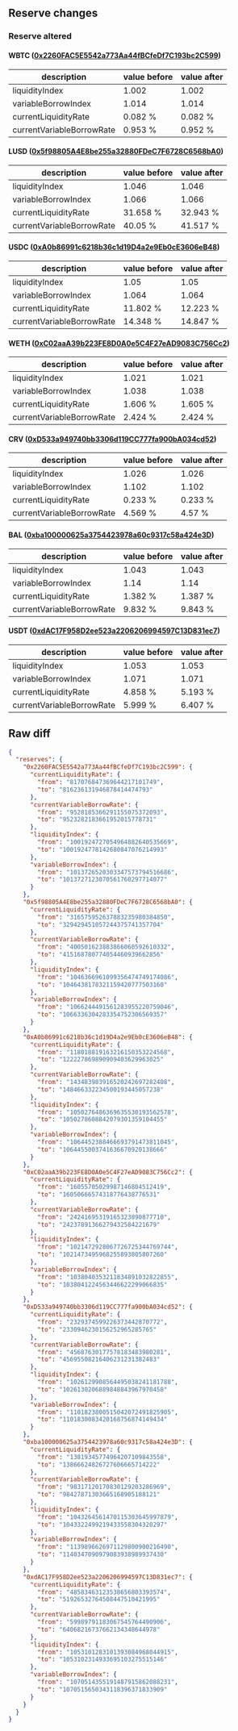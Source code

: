 ## Reserve changes

### Reserve altered

#### WBTC ([0x2260FAC5E5542a773Aa44fBCfeDf7C193bc2C599](https://etherscan.io/address/0x2260FAC5E5542a773Aa44fBCfeDf7C193bc2C599))

| description | value before | value after |
| --- | --- | --- |
| liquidityIndex | 1.002 | 1.002 |
| variableBorrowIndex | 1.014 | 1.014 |
| currentLiquidityRate | 0.082 % | 0.082 % |
| currentVariableBorrowRate | 0.953 % | 0.952 % |


#### LUSD ([0x5f98805A4E8be255a32880FDeC7F6728C6568bA0](https://etherscan.io/address/0x5f98805A4E8be255a32880FDeC7F6728C6568bA0))

| description | value before | value after |
| --- | --- | --- |
| liquidityIndex | 1.046 | 1.046 |
| variableBorrowIndex | 1.066 | 1.066 |
| currentLiquidityRate | 31.658 % | 32.943 % |
| currentVariableBorrowRate | 40.05 % | 41.517 % |


#### USDC ([0xA0b86991c6218b36c1d19D4a2e9Eb0cE3606eB48](https://etherscan.io/address/0xA0b86991c6218b36c1d19D4a2e9Eb0cE3606eB48))

| description | value before | value after |
| --- | --- | --- |
| liquidityIndex | 1.05 | 1.05 |
| variableBorrowIndex | 1.064 | 1.064 |
| currentLiquidityRate | 11.802 % | 12.223 % |
| currentVariableBorrowRate | 14.348 % | 14.847 % |


#### WETH ([0xC02aaA39b223FE8D0A0e5C4F27eAD9083C756Cc2](https://etherscan.io/address/0xC02aaA39b223FE8D0A0e5C4F27eAD9083C756Cc2))

| description | value before | value after |
| --- | --- | --- |
| liquidityIndex | 1.021 | 1.021 |
| variableBorrowIndex | 1.038 | 1.038 |
| currentLiquidityRate | 1.606 % | 1.605 % |
| currentVariableBorrowRate | 2.424 % | 2.424 % |


#### CRV ([0xD533a949740bb3306d119CC777fa900bA034cd52](https://etherscan.io/address/0xD533a949740bb3306d119CC777fa900bA034cd52))

| description | value before | value after |
| --- | --- | --- |
| liquidityIndex | 1.026 | 1.026 |
| variableBorrowIndex | 1.102 | 1.102 |
| currentLiquidityRate | 0.233 % | 0.233 % |
| currentVariableBorrowRate | 4.569 % | 4.57 % |


#### BAL ([0xba100000625a3754423978a60c9317c58a424e3D](https://etherscan.io/address/0xba100000625a3754423978a60c9317c58a424e3D))

| description | value before | value after |
| --- | --- | --- |
| liquidityIndex | 1.043 | 1.043 |
| variableBorrowIndex | 1.14 | 1.14 |
| currentLiquidityRate | 1.382 % | 1.387 % |
| currentVariableBorrowRate | 9.832 % | 9.843 % |


#### USDT ([0xdAC17F958D2ee523a2206206994597C13D831ec7](https://etherscan.io/address/0xdAC17F958D2ee523a2206206994597C13D831ec7))

| description | value before | value after |
| --- | --- | --- |
| liquidityIndex | 1.053 | 1.053 |
| variableBorrowIndex | 1.071 | 1.071 |
| currentLiquidityRate | 4.858 % | 5.193 % |
| currentVariableBorrowRate | 5.999 % | 6.407 % |


## Raw diff

```json
{
  "reserves": {
    "0x2260FAC5E5542a773Aa44fBCfeDf7C193bc2C599": {
      "currentLiquidityRate": {
        "from": "817076847369644217101749",
        "to": "816236131946878414474793"
      },
      "currentVariableBorrowRate": {
        "from": "9528185366291155075372093",
        "to": "9523282183661952015778731"
      },
      "liquidityIndex": {
        "from": "1001924727054964882640535669",
        "to": "1001924778142680847076214993"
      },
      "variableBorrowIndex": {
        "from": "1013726520303347573794516686",
        "to": "1013727123070561760297714077"
      }
    },
    "0x5f98805A4E8be255a32880FDeC7F6728C6568bA0": {
      "currentLiquidityRate": {
        "from": "316575952637883235980384850",
        "to": "329429451057244375741357704"
      },
      "currentVariableBorrowRate": {
        "from": "400501623883866060592610332",
        "to": "415168780774054460939662856"
      },
      "liquidityIndex": {
        "from": "1046366961099356474749174086",
        "to": "1046438178321159420777503160"
      },
      "variableBorrowIndex": {
        "from": "1066244491561283955220759046",
        "to": "1066336304283354752306569357"
      }
    },
    "0xA0b86991c6218b36c1d19D4a2e9Eb0cE3606eB48": {
      "currentLiquidityRate": {
        "from": "118018819163216150353224568",
        "to": "122227869890909403629963025"
      },
      "currentVariableBorrowRate": {
        "from": "143483983916520242697282408",
        "to": "148466332234500193445057238"
      },
      "liquidityIndex": {
        "from": "1050276486369635530193562578",
        "to": "1050278608842079301359104455"
      },
      "variableBorrowIndex": {
        "from": "1064452388466693791473811045",
        "to": "1064455003741636670920138666"
      }
    },
    "0xC02aaA39b223FE8D0A0e5C4F27eAD9083C756Cc2": {
      "currentLiquidityRate": {
        "from": "16055705029987146804512419",
        "to": "16050666574318776438776531"
      },
      "currentVariableBorrowRate": {
        "from": "24241695319165323890877710",
        "to": "24237891366279432584221679"
      },
      "liquidityIndex": {
        "from": "1021472928067726725344769744",
        "to": "1021473495968255893805807260"
      },
      "variableBorrowIndex": {
        "from": "1038040353211834891032822855",
        "to": "1038041224563446622299066835"
      }
    },
    "0xD533a949740bb3306d119CC777fa900bA034cd52": {
      "currentLiquidityRate": {
        "from": "2329374599226373442870772",
        "to": "2330946230156252965285765"
      },
      "currentVariableBorrowRate": {
        "from": "45687630177578183483980281",
        "to": "45695508216406231231382483"
      },
      "liquidityIndex": {
        "from": "1026129908564495038241181788",
        "to": "1026130206889848843967970458"
      },
      "variableBorrowIndex": {
        "from": "1101823800515042072491825905",
        "to": "1101830083420168756874149434"
      }
    },
    "0xba100000625a3754423978a60c9317c58a424e3D": {
      "currentLiquidityRate": {
        "from": "13819345774964207109843558",
        "to": "13866624826727606665714222"
      },
      "currentVariableBorrowRate": {
        "from": "98317120170830129203286969",
        "to": "98427871303665168905188121"
      },
      "liquidityIndex": {
        "from": "1043264561470115303645997879",
        "to": "1043322499219433558304320297"
      },
      "variableBorrowIndex": {
        "from": "1139896626971129800900216490",
        "to": "1140347090979083938989937430"
      }
    },
    "0xdAC17F958D2ee523a2206206994597C13D831ec7": {
      "currentLiquidityRate": {
        "from": "48583463123538656803393574",
        "to": "51926532764508447510421995"
      },
      "currentVariableBorrowRate": {
        "from": "59989791183067545764490906",
        "to": "64068216737662134348644978"
      },
      "liquidityIndex": {
        "from": "1053101283101393084968044915",
        "to": "1053102314933695103275515146"
      },
      "variableBorrowIndex": {
        "from": "1070514355191487915862088231",
        "to": "1070515650343118396371833909"
      }
    }
  }
}
```